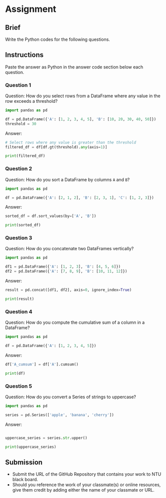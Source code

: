 # Assignment

## Brief

Write the Python codes for the following questions.

## Instructions

Paste the answer as Python in the answer code section below each question.

### Question 1

Question: How do you select rows from a DataFrame where any value in the row exceeds a threshold?

```python
import pandas as pd

df = pd.DataFrame({'A': [1, 2, 3, 4, 5], 'B': [10, 20, 30, 40, 50]})
threshold = 30
```

Answer:

```python
# Select rows where any value is greater than the threshold
filtered_df = df[df.gt(threshold).any(axis=1)]

print(filtered_df)
```

### Question 2

Question: How do you sort a DataFrame by columns `A` and `B`?

```python
import pandas as pd

df = pd.DataFrame({'A': [2, 1, 2], 'B': [2, 3, 1], 'C': [1, 2, 3]})
```

Answer:

```python
sorted_df = df.sort_values(by=['A', 'B'])

print(sorted_df)
```

### Question 3

Question: How do you concatenate two DataFrames vertically?

```python
import pandas as pd

df1 = pd.DataFrame({'A': [1, 2, 3], 'B': [4, 5, 6]})
df2 = pd.DataFrame({'A': [7, 8, 9], 'B': [10, 11, 12]})
```

Answer:

```python
result = pd.concat([df1, df2], axis=0, ignore_index=True)

print(result)
```

### Question 4

Question: How do you compute the cumulative sum of a column in a DataFrame?

```python
import pandas as pd

df = pd.DataFrame({'A': [1, 2, 3, 4, 5]})
```

Answer:

```python
df['A_cumsum'] = df['A'].cumsum()

print(df)
```

### Question 5

Question: How do you convert a Series of strings to uppercase?

```python
import pandas as pd

series = pd.Series(['apple', 'banana', 'cherry'])
```

Answer:

```python

uppercase_series = series.str.upper()

print(uppercase_series)
```

## Submission

- Submit the URL of the GitHub Repository that contains your work to NTU black board.
- Should you reference the work of your classmate(s) or online resources, give them credit by adding either the name of your classmate or URL.
